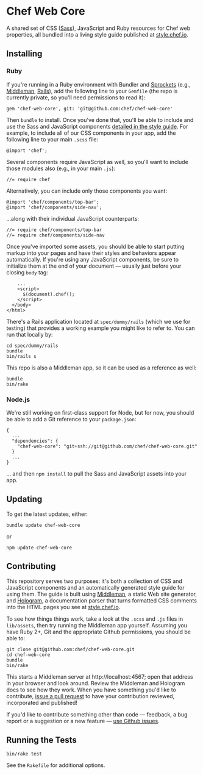 # Chef Web Core

A shared set of CSS ([Sass](http://sass-lang.com)), JavaScript and Ruby resources 
for Chef web properties, all bundled into a living style guide published at 
[style.chef.io](https://style.chef.io).

## Installing

### Ruby

If you're running in a Ruby environment with Bundler and [Sprockets](https://github.com/sstephenson/sprockets) 
(e.g., [Middleman](https://middlemanapp.com/), [Rails](http://rubyonrails.org/)), add 
the following line to your `Gemfile` (the repo is currently private, so you'll need 
permissions to read it):

    gem 'chef-web-core', git: 'git@github.com:chef/chef-web-core'

Then `bundle` to install. Once you've done that, you'll be able to include and use 
the Sass and JavaScript components [detailed in the style guide](https://style.chef.io/guide). 
For example, to include all of our CSS components in your app, add the following line to your 
main `.scss` file:

    @import 'chef';

Several components require JavaScript as well, so you'll want to include those modules 
also (e.g., in your main `.js`): 

    //= require chef

Alternatively, you can include only those components you want:

    @import 'chef/components/top-bar';
    @import 'chef/components/side-nav';
 
...along with their individual JavaScript counterparts:

    //= require chef/components/top-bar
    //= require chef/components/side-nav
 
Once you've imported some assets, you should be able to start putting markup into your pages and 
have their styles and behaviors appear automatically. If you're using any JavaScript components, 
be sure to initialize them at the end of your document &mdash; usually just before your closing 
`body` tag:
    
        ...
        <script>
          $(document).chef();
        </script>
      </body>
    </html>

There's a Rails application located at `spec/dummy/rails` (which we use for testing) 
that provides a working example you might like to refer to. You can run that locally by:

    cd spec/dummy/rails
    bundle
    bin/rails s

This repo is also a Middleman app, so it can be used as a reference as well:

    bundle
    bin/rake

### Node.js

We're still working on first-class support for Node, but for now, you should be able to add 
a Git reference to your `package.json`:

    {
      ...
      "dependencies": {
        "chef-web-core": "git+ssh://git@github.com/chef/chef-web-core.git"
      }
      ...
    }

... and then `npm install` to pull the Sass and JavaScript assets into your app. 

## Updating

To get the latest updates, either:

    bundle update chef-web-core

or 

    npm update chef-web-core

## Contributing

This repository serves two purposes: it's both a collection of CSS and JavaScript components
and an automatically generated style guide for using them. The guide is built using 
[Middleman](https://middlemanapp.com/), a static Web site generator, and [Hologram](https://github.com/trulia/hologram), 
a documentation parser that turns formatted CSS comments into the HTML pages you see at 
[style.chef.io](https://style.chef.io).

To see how things things work, take a look at the `.scss` and `.js` files in `lib/assets`, then 
try running the Middleman app yourself. Assuming you have Ruby 2+, Git and the appropriate Github 
permissions, you should be able to:

    git clone git@github.com:chef/chef-web-core.git
    cd chef-web-core
    bundle
    bin/rake

This starts a Middleman server at http://localhost:4567; open that address in your browser
and look around. Review the Middleman and Hologram docs to see how they work. When you
have something you'd like to contribute, [issue a pull request](pulls) to have your contribution
reviewed, incorporated and published!

If you'd like to contribute something other than code &mdash; feedback, a bug report or 
a suggestion or a new feature &mdash; [use Github issues](issues).

## Running the Tests

    bin/rake test

See the `Rakefile` for additional options.